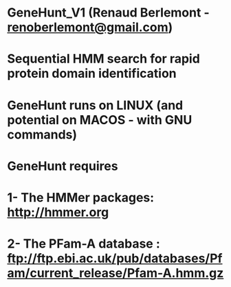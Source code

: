 # GeneHunt_V1 (Renaud Berlemont - renoberlemont@gmail.com)
# Sequential HMM search for rapid protein domain identification
# GeneHunt runs on LINUX (and potential on MACOS - with GNU commands)
# GeneHunt requires
  # 1- The HMMer packages: http://hmmer.org
  # 2- The PFam-A database : ftp://ftp.ebi.ac.uk/pub/databases/Pfam/current_release/Pfam-A.hmm.gz
 
